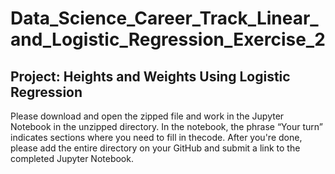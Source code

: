 # Data_Science_Career_Track_Linear_and_Logistic_Regression_Exercise_2
## Project: Heights and Weights Using Logistic Regression

Please download and open the zipped file and work in the Jupyter Notebook in the unzipped directory. In the notebook, the phrase “Your turn” indicates sections where you need to fill in thecode. After you're done, please add the entire directory on your GitHub and submit a link to the completed Jupyter Notebook.
